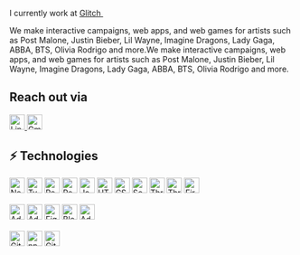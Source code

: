 <!--💬GREETINGSTITLE / 🌐WEBSITE: https://github.com/denvercoder1/readme-typing-svg
<p align="center">
  <img src="https://readme-typing-svg.herokuapp.com?font=Orbitron&size=40&color=%2379A500&height=67&duration=3000&center=true&lines=%F0%9F%85%B6%F0%9F%86%81%F0%9F%85%B4%F0%9F%85%B4%F0%9F%86%83%F0%9F%85%B8%F0%9F%85%BD%F0%9F%85%B6%F0%9F%86%82">
</p>

<p align="center">
  <div align="center"> 
    <img src="https://c.tenor.com/p7IgwS17V0sAAAAC/rtj-rick-and-morty.gif" width="400">
  </div>
</p> -->


I currently work at <a href="https://studio.glitch.ge/" target="_blank">Glitch </a><img src="https://github.com/SP-XD/SP-XD/blob/main/images/lightning.gif?raw=true" width="10" />&nbsp;&nbsp;<br>

<span>We make interactive campaigns, web apps, and web games for artists such as Post Malone, Justin Bieber, Lil Wayne, Imagine Dragons, Lady Gaga, ABBA, BTS, Olivia Rodrigo and more.We make interactive campaigns, web apps, and web games for artists such as Post Malone, Justin Bieber, Lil Wayne, Imagine Dragons, Lady Gaga, ABBA, BTS, Olivia Rodrigo and more.
</span>


<h2 align="">Reach out via</h2>

<div align="">
  <a href="https://www.linkedin.com/in/demetre-turabelidze/" target="_blank">
    <img src="https://img.shields.io/badge/LinkedIn-0077B5?style=for-the-badge&logo=linkedin&logoColor=white" alt="LinkedIn" height="27" />
  </a>
  
  <a href="mailto:turabelidze.demetre@gmail.com" target="_blank">
    <img src="https://img.shields.io/badge/Gmail-D14836?style=for-the-badge&logo=gmail&logoColor=white" alt="Gmail" height="27" />
  </a>
</div>

<div align="">
  <h2>⚡ Technologies</h2>
</div>

<!--
<div align="center">
  <a href="https://zedysh.myportfolio.com/" target="_blank">
    <img src="https://img.shields.io/badge/My Art Portfolio-white?style=for-the-badge" alt="Dribbble" height="27" />
  </a>
  
  <a href="https://dribbble.com/zedysh" target="_blank">
    <img src="https://img.shields.io/badge/Dribbble-EA4C89?style=for-the-badge&logo=dribbble&logoColor=white" alt="Dribbble" height="27" />
  </a>
  
  <a href="https://www.behance.net/zedysh" target="_blank">
    <img src="https://img.shields.io/badge/Behance-0054F7?style=for-the-badge&logo=behance&logoColor=white" alt="Behance" height="27" />
  </a>
</div> 
-->

<!-- Freelancing links
<div align="center">
  <a href="" target="_blank">
    <img src="https://img.shields.io/badge/UpWork-6FDA44?style=for-the-badge&logo=Upwork&logoColor=white" alt="UpWork" height="27" />
  </a>
  
  <a href="" target="_blank">
    <img src="https://img.shields.io/badge/fiverr-1DBF73?style=for-the-badge&logo=fiverr&logoColor=white" alt="Fiverr" height="27" />
  </a>
</div>
-->

<div align="">
    <img src="https://img.shields.io/badge/Next.js-000?logo=nextdotjs&logoColor=fff&style=for-the-badge" alt="Nextjs" height="27" />
    <img src="https://img.shields.io/badge/TypeScript-007ACC?style=for-the-badge&logo=typescript&logoColor=white" alt="TypeScript" height="27" />
    <img src="https://img.shields.io/badge/React-20232A?style=for-the-badge&logo=react&logoColor=61DAFB" alt="React" height="27" />
    <img src="https://img.shields.io/badge/Redux-593D88?style=for-the-badge&logo=redux&logoColor=white" alt="Redux" height="27" />
    <img src="https://img.shields.io/badge/JavaScript-F7DF1E?style=for-the-badge&logo=JavaScript&logoColor=black" alt="JavaScript" height="27" />
    <img src="https://img.shields.io/badge/HTML5-E34F26?style=for-the-badge&logo=html5&logoColor=white" alt="HTML5" height="27" />
    <img src="https://img.shields.io/badge/CSS3-1572B6?style=for-the-badge&logo=css3&logoColor=white" alt="CSS3" height="27" />
    <img src="https://img.shields.io/badge/Scss-CC6699?style=for-the-badge&logo=sass&logoColor=white" alt="Scss" height="27" />
    <img src="https://img.shields.io/badge/Three.js-black?style=for-the-badge&logo=three.js&logoColor=white" alt="Threejs" height="27" />
    <img src="https://img.shields.io/badge/React Three Fiber-20232A?style=for-the-badge&logo=three.js&logoColor=61DAFB" alt="Threejs" height="27" />
  <img src="https://img.shields.io/badge/Firebase-black?style=for-the-badge&logo=Firebase&logoColor=F5820D" alt="Firebase" height="27" />
</div>

<!--
<br />

<div align="">
    <img src="https://img.shields.io/badge/Node.js-43853D?style=for-the-badge&logo=node.js&logoColor=white" alt="Nodejs" height="27" />
    <img src="https://img.shields.io/badge/Express.js-black?style=for-the-badge" alt="Expressjs" height="27" />
    <img src="https://img.shields.io/badge/Nest.js-ea2845?style=for-the-badge&logo=nestjs&logoColor=white" alt="Nodejs" height="27" />
</div>

<br />

<div align="">
    <img src="https://img.shields.io/badge/Firebase-black?style=for-the-badge&logo=Firebase&logoColor=F5820D" alt="Firebase" height="27" />
    <img src="https://img.shields.io/badge/MongoDB-4EA94B?style=for-the-badge&logo=mongodb&logoColor=white" alt="MongoDB" height="27" />
    <img src="https://img.shields.io/badge/docker-%230db7ed.svg?style=for-the-badge&logo=docker&logoColor=white" alt="Docker" height="27" />
    <img src="https://img.shields.io/badge/MySQL-00000F?style=for-the-badge&logo=mysql&logoColor=white" alt="MySQL" height="27" />
</div>

<br />

<div align="">
    <img src="https://img.shields.io/badge/Amazon_AWS-FF9900?style=for-the-badge&logo=amazon-aws&logoColor=white" alt="Amazon AWS" height="27" />
    <img src="https://img.shields.io/badge/Vercel-000000?style=for-the-badge&logo=vercel&logoColor=white" alt="Vercel" height="27" />
</div>
-->

<br />

<div align="">
    <img src="https://img.shields.io/badge/Adobe%20XD-470137?style=for-the-badge&logo=Adobe%20XD&logoColor=#FF61F6" alt="AdobeXd" height="27" />
    <img src="https://img.shields.io/badge/Adobe%20Photoshop-31A8FF?style=for-the-badge&logo=Adobe%20Photoshop&logoColor=black" alt="Adobe Photoshop" height="27" />
    <img src="https://img.shields.io/badge/Figma-F24E1E?style=for-the-badge&logo=figma&logoColor=white" alt="Figma" height="27" />
    <img src="https://img.shields.io/badge/blender-%23F5792A.svg?style=for-the-badge&logo=blender&logoColor=white" alt="Blender" height="27" />
    <img src="https://img.shields.io/badge/Adobe%20Illustrator-FF9A00?style=for-the-badge&logo=adobe%20illustrator&logoColor=white" alt="Adobe Illustrator" height="27" />
</div>

<br/>

<div align="">
    <img src="https://img.shields.io/badge/GitHub-100000?style=for-the-badge&logo=github&logoColor=white" alt="GitHub" height="27" />
<!--     <img src="https://img.shields.io/badge/GraphQL-E10098?style=for-the-badge&logo=graphql&logoColor=white" alt="GraphQL" height="27" /> -->
    <img src="https://img.shields.io/badge/npm-CB3837?style=for-the-badge&logo=npm&logoColor=white" alt="npm" height="27" />
    <img src="https://img.shields.io/badge/git-black?style=for-the-badge&logo=git&logoColor=CB3837" alt="Git" height="27" />
</div>

<!--
<div align="center">
    <p>And finally, if you are not using Brave yet, I highly suggest it <33</p>
    <a href="https://brave.com/" target="_blank">
      <img src="https://img.shields.io/badge/Brave-FF1B2D?style=for-the-badge&logo=Brave&logoColor=white" alt="GitHub" height="27" />
    </a>
</div> -->


<!-- ![Bootstrap](https://img.shields.io/badge/-Bootstrap-563D7C?style=flat-square&logo=bootstrap)
    <img src="https://img.shields.io/badge/-Apollo%20GraphQL-311C87?style=flat-square&logo=apollo-graphql" alt="Apollo GraphQL" height="27" />

      <td><img src="https://img.shields.io/badge/-PostgreSQL-336791?style=flat-square&logo=postgresql" alt="PostgreSQL" /></td>
![ElasticSearch](https://img.shields.io/badge/-ElasticSearch-005571?style=flat-square&logo=elasticsearch)
![Redis](https://img.shields.io/badge/-Redis-black?style=flat-square&logo=Redis)
![Heroku](https://img.shields.io/badge/-Heroku-430098?style=flat-square&logo=heroku)
![DigitalOcean](https://img.shields.io/badge/-Digital%20Ocean-darkblue?style=flat-square&logo=digitalocean)
![C++](https://img.shields.io/badge/-C++-00599C?style=flat-square&logo=c)
![Java](https://img.shields.io/badge/-java-E34A86?style=flat-square&logo=java)
![Microsoft Azure](https://img.shields.io/badge/Microsoft%20Azure-232F7E?style=flat-square&logo=microsoft-azure)
![Google Cloud](https://img.shields.io/badge/Google%20Cloud-black?style=flat-square&logo=google-cloud)
![GitLab](https://img.shields.io/badge/-GitLab-FCA121?style=flat-square&logo=gitlab)
![Python](https://img.shields.io/badge/-Python-black?style=flat-square&logo=Python)
![Raspberry Pi](https://img.shields.io/badge/-Raspberry%20Pi-C51A4A?style=flat-square&logo=Raspberry-Pi) -->

